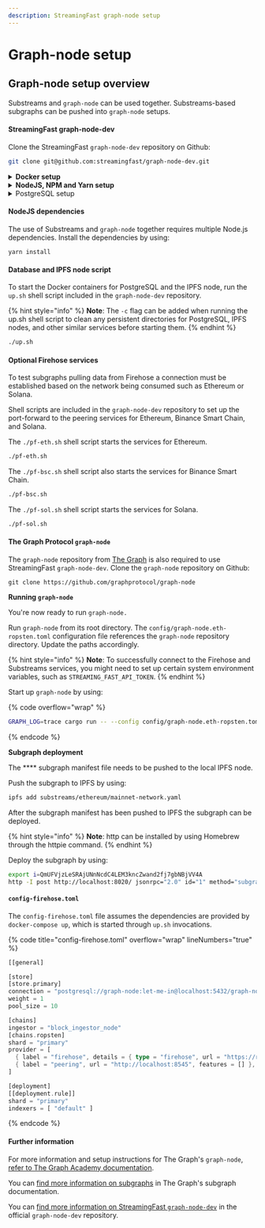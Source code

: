 ```yaml
---
description: StreamingFast graph-node setup
---
```


# Graph-node setup

## Graph-node setup overview

Substreams and `graph-node` can be used together. Substreams-based subgraphs can be pushed into `graph-node` setups.

#### **StreamingFast graph-node-dev**

Clone the StreamingFast `graph-node-dev` repository on Github:

```bash
git clone git@github.com:streamingfast/graph-node-dev.git
```

<details>

<summary><strong>Docker setup</strong></summary>

Docker is required to use StreamingFast `graph-node-dev`. Make sure your machine has a functional Docker installation in place prior to proceeding.

Additional information for Docker installation can be [found in the official Docker documentation](https://docs.docker.com/engine/install/).

</details>

<details>

<summary><strong>NodeJS, NPM and Yarn setup</strong></summary>

Node Package Manager (NPM) and Yarn are required to use StreamingFast `graph-node-dev`.

Additional information for NodeJS and NPM installation can be [found in the official NPM documentation](https://docs.npmjs.com/downloading-and-installing-node-js-and-npm).

Additional information for Yarn installation can be [found in the official yarn documentation](https://classic.yarnpkg.com/lang/en/docs/install/#mac-stable).

</details>

<details>

<summary>PostgreSQL setup</summary>

PostgreSQL is required to use StreamingFast `graph-node-dev`. Make sure your computer has a fully functional PostgreSQL installation in place prior to proceeding.

Additional information for PostgreSQL installation can be [found in the official PostgreSQL documentation](https://www.postgresql.org/download/).

</details>

#### **NodeJS dependencies**

The use of Substreams and `graph-node` together requires multiple Node.js dependencies. Install the dependencies by using:

```
yarn install
```

#### Database and IPFS node script

To start the Docker containers for PostgreSQL and the IPFS node, run the `up.sh` shell script included in the `graph-node-dev` repository.

{% hint style="info" %}
**Note**: The `-c` flag can be added when running the up.sh shell script to clean any persistent directories for PostgreSQL, IPFS nodes, and other similar services before starting them.
{% endhint %}

```bash
./up.sh
```

#### Optional Firehose services

To test subgraphs pulling data from Firehose a connection must be established based on the network being consumed such as Ethereum or Solana.

Shell scripts are included in the `graph-node-dev` repository to set up the port-forward to the peering services for Ethereum, Binance Smart Chain, and Solana.

The `./pf-eth.sh` shell script starts the services for Ethereum.

```bash
./pf-eth.sh
```

The `./pf-bsc.sh` shell script also starts the services for Binance Smart Chain.

```bash
./pf-bsc.sh
```

The `./pf-sol.sh` shell script starts the services for Solana.

```bash
./pf-sol.sh
```

#### The Graph Protocol `graph-node`

The `graph-node` repository from [The Graph](https://thegraph.com/) is also required to use StreamingFast `graph-node-dev`. Clone the `graph-node` repository on Github:

```
git clone https://github.com/graphprotocol/graph-node
```

**Running `graph-node`**

You're now ready to run `graph-node.`

Run `graph-node` from its root directory. The `config/graph-node.eth-ropsten.toml` configuration file references the `graph-node` repository directory. Update the paths accordingly.

{% hint style="info" %}
**Note**: To successfully connect to the Firehose and Substreams services, you might need to set up certain system environment variables, such as `STREAMING_FAST_API_TOKEN`.
{% endhint %}

Start up `graph-node` by using:

{% code overflow="wrap" %}
```bash
GRAPH_LOG=trace cargo run -- --config config/graph-node.eth-ropsten.toml --ipfs "localhost:5001"
```
{% endcode %}

**Subgraph deployment**

The **** subgraph manifest file needs to be pushed to the local IPFS node.&#x20;

Push the subgraph to IPFS by using:

```bash
ipfs add substreams/ethereum/mainnet-network.yaml
```

After the subgraph manifest has been pushed to IPFS the subgraph can be deployed.

{% hint style="info" %}
**Note**: http can be installed by using Homebrew through the httpie command.
{% endhint %}

Deploy the subgraph by using:

```bash
export i=QmUFVjzLeSRAjUNnNcdC4LEM3kncZwand2fj7gbNBjVV4A
http -I post http://localhost:8020/ jsonrpc="2.0" id="1" method="subgraph_create" params:="{\"name\": \""$i"\"}" && http -I post http://localhost:8020/ jsonrpc="2.0" id="1" method="subgraph_deploy" params:="{\"name\": \""$i"\", \"ipfs_hash\": \""$i"\", \"version_label\": \"1\"}"
```

#### `config-firehose.toml`

The `config-firehose.toml` file assumes the dependencies are provided by `docker-compose up`, which is started through `up.sh` invocations.

{% code title="config-firehose.toml" overflow="wrap" lineNumbers="true" %}
```rust
[[general]

[store]
[store.primary]
connection = "postgresql://graph-node:let-me-in@localhost:5432/graph-node"
weight = 1
pool_size = 10

[chains]
ingestor = "block_ingestor_node"
[chains.ropsten]
shard = "primary"
provider = [
  { label = "firehose", details = { type = "firehose", url = "https://ropsten.streamingfast.io", token = "<fill_me>" }},
  { label = "peering", url = "http://localhost:8545", features = [] },
]

[deployment]
[[deployment.rule]]
shard = "primary"
indexers = [ "default" ]
```
{% endcode %}

#### Further information

For more information and setup instructions for The Graph's `graph-node`, [refer to The Graph Academy documentation](https://docs.thegraph.academy/official-docs/indexer/testnet/graph-protocol-testnet-baremetal/3\_deployandconfiguregraphnode).

You can [find more information on subgraphs](https://thegraph.com/docs/en/developing/creating-a-subgraph/) in The Graph's subgraph documentation.

You can [find more information on StreamingFast `graph-node-dev`](https://github.com/streamingfast/graph-node-dev) in the official `graph-node-dev` repository.
